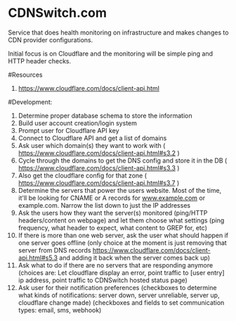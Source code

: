 CDNSwitch.com
=============

Service that does health monitoring on infrastructure and makes changes to CDN provider configurations. 


Initial focus is on Cloudflare and the monitoring will be simple ping and HTTP header checks. 

#Resources
1. https://www.cloudflare.com/docs/client-api.html

#Development:
1. Determine proper database schema to store the information
2. Build user account creation/login system
3. Prompt user for Cloudflare API key
4. Connect to Cloudflare API and get a list of domains
5. Ask user which domain(s) they want to work with ( https://www.cloudflare.com/docs/client-api.html#s3.2 )
6. Cycle through the domains to get the DNS config and store it in the DB ( https://www.cloudflare.com/docs/client-api.html#s3.3 )
7. Also get the cloudflare config for that zone ( https://www.cloudflare.com/docs/client-api.html#s3.7 )
8. Determine the servers that power the users website. Most of the time, it'll be looking for CNAME or A records for www.example.com or example.com. Narrow the list down to just the IP addresses
9. Ask the users how they want the server(s) monitored (ping/HTTP headers/content on webpage) and let them choose what settings (ping frequency, what header to expect, what content to GREP for, etc)
10. If there is more than one web server, ask the user what should happen if one server goes offline (only choice at the moment is just removing that server from DNS records https://www.cloudflare.com/docs/client-api.html#s5.3 and adding it back when the server comes back up)
11. Ask what to do if there are no servers that are responding anymore (choices are: Let cloudflare display an error, point traffic to [user entry] ip address, point traffic to CDNSwitch hosted status page)
12. Ask user for their notification preferences (checkboxes to determine what kinds of notifications: server down, server unreliable, server up, cloudflare change made) (checkboxes and fields to set communication types: email, sms, webhook)
